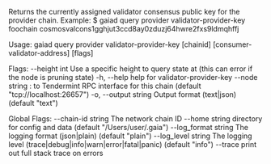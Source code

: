 Returns the currently assigned validator consensus public key for the provider chain.
Example:
$ gaiad query provider validator-provider-key foochain cosmosvalcons1gghjut3ccd8ay0zduzj64hwre2fxs9ldmqhffj

Usage:
  gaiad query provider validator-provider-key [chainid] [consumer-validator-address] [flags]

Flags:
      --height int      Use a specific height to query state at (this can error if the node is pruning state)
  -h, --help            help for validator-provider-key
      --node string     <host>:<port> to Tendermint RPC interface for this chain (default "tcp://localhost:26657")
  -o, --output string   Output format (text|json) (default "text")

Global Flags:
      --chain-id string     The network chain ID
      --home string         directory for config and data (default "/Users/user/.gaia")
      --log_format string   The logging format (json|plain) (default "plain")
      --log_level string    The logging level (trace|debug|info|warn|error|fatal|panic) (default "info")
      --trace               print out full stack trace on errors
